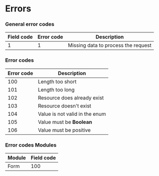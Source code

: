 # Errors

### General error codes
|Field code|Error code|Description|
|---|---|---|
|1|1|Missing data to process the request|

### Error codes
|Error code|Description|
|---|---|
|100|Length too short|
|101|Length too long|
|102|Resource does already exist|
|103|Resource doesn't exist|
|104|Value is not valid in the enum|
|105|Value must be **Boolean**|
|106|Value must be positive|

### Error codes Modules
|Module|Field code|
|---|---|
|Form|100|
